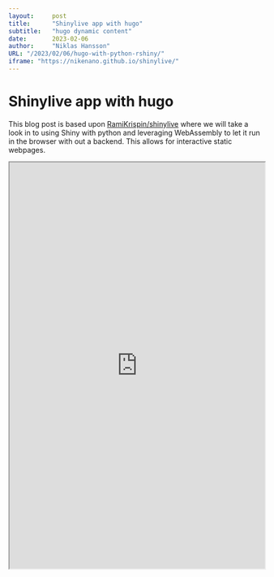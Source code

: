 ```yaml
---
layout:     post 
title:      "Shinylive app with hugo"
subtitle:   "hugo dynamic content"
date:       2023-02-06
author:     "Niklas Hansson"
URL: "/2023/02/06/hugo-with-python-rshiny/"
iframe: "https://nikenano.github.io/shinylive/"
---
```

# Shinylive app with hugo

This blog post is based upon [RamiKrispin/shinylive](https://github.com/RamiKrispin/shinylive) where we will take a look in to using Shiny with python and leveraging WebAssembly to let it run in the browser with out a backend. This allows for interactive static webpages. 

<iframe src="https://nikenano.github.io/shinylive/"
    style="height:800px;width:100%;
></iframe>

In order to add the a shiny app it needs to be deployed, in this case that is handled through github pages and lives within [https://github.com/NikeNano/shinylive](https://github.com/NikeNano/shinylive). The second step is to add the iframe

```html
<iframe src="https://nikenano.github.io/shinylive/"
    style="height:800px;width:100%;
></iframe>
```

